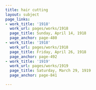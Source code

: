 ```yaml
---
title: hair cutting
layout: subject
page_links:
- work_title: '1918'
  work_url: pages/works/1918
  page_title: Sunday, April 14, 1918
  page_anchor: page-480
- work_title: '1918'
  work_url: pages/works/1918
  page_title: Friday, April 26, 1918
  page_anchor: page-492
- work_title: '1919'
  work_url: pages/works/1919
  page_title: Saturday, March 29, 1919
  page_anchor: page-841

---
```

